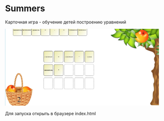 Summers
=========
Карточная игра - обучение детей построению уравнений

![screenshot](screen1.jpg)

Для запуска открыть в браузере index.html
